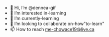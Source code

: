 - 👋 Hi, I’m @dennea-gif
- 👀 I’m interested in-learning
- 🌱 I’m currently-learning
- 💞️ I’m looking to collaborate on-how"to-learn"
- 📫 How to reach me-chowace19@live.ca

<!---
dennea-gif/dennea-gif is a ✨ special ✨ repository because its `README.md` (this file) appears on your GitHub profile.
You can click the Preview link to take a look at your changes.
--->
